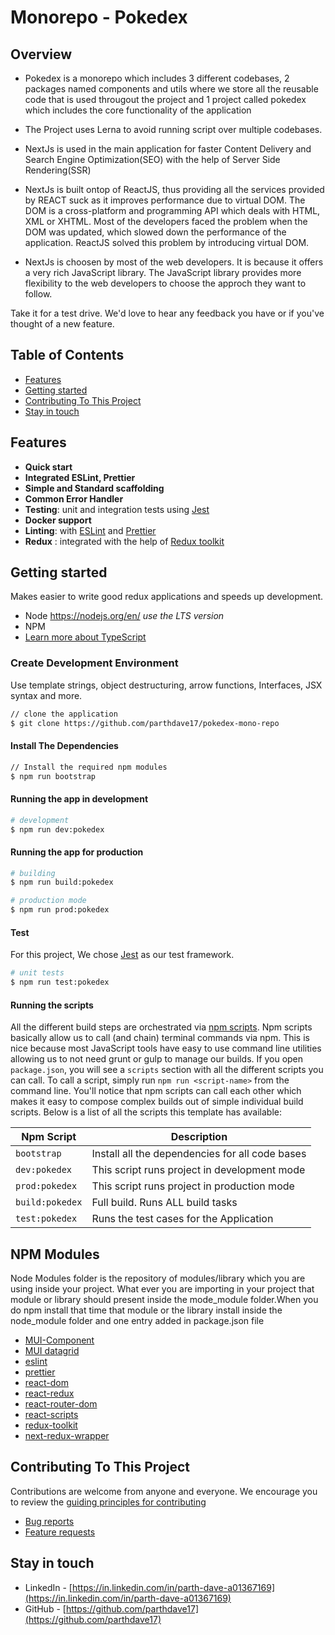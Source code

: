 # Monorepo - Pokedex

## Overview

- Pokedex is a monorepo which includes 3 different codebases, 2 packages named components and utils where we store all the
  reusable code that is used througout the project and 1 project called pokedex which includes the core functionality of the application

- The Project uses Lerna to avoid running script over multiple codebases.

- NextJs is used in the main application for faster Content Delivery and Search Engine Optimization(SEO) with the help of Server Side Rendering(SSR)

- NextJs is built ontop of ReactJS, thus providing all the services provided by REACT suck as it improves performance due to virtual DOM. The DOM is a cross-platform and programming API which deals with HTML, XML or XHTML. Most of the developers faced the problem when the DOM was updated, which slowed down the performance of the application. ReactJS solved this problem by introducing virtual DOM.

- NextJs is choosen by most of the web developers. It is because it offers a very rich JavaScript library. The JavaScript library provides more flexibility to the web developers to choose the approch they want to follow.

Take it for a test drive. We'd love to hear any feedback you have or if you've thought of a new feature.

## Table of Contents

- [Features](#features)
- [Getting started](#getting-started)
- [Contributing To This Project](#contributing-to-this-project)
- [Stay in touch](#stay-in-touch)

## Features

- **Quick start**
- **Integrated ESLint, Prettier**
- **Simple and Standard scaffolding**
- **Common Error Handler**
- **Testing**: unit and integration tests using [Jest](https://jestjs.io)
- **Docker support**
- **Linting**: with [ESLint](https://eslint.org) and [Prettier](https://prettier.io)
- **Redux** : integrated with the help of [Redux toolkit](https://redux-toolkit.js.org/)

## Getting started

Makes easier to write good redux applications and speeds up development.

- Node <https://nodejs.org/en/> _use the LTS version_
- NPM
- [Learn more about TypeScript](https://github.com/parthdave17/pokedex-mono-repo/blob/main/wiki/typescript.md)

### Create Development Environment

Use template strings, object destructuring, arrow functions, Interfaces, JSX syntax and more.

```bash
// clone the application
$ git clone https://github.com/parthdave17/pokedex-mono-repo
```

#### Install The Dependencies

```bash
// Install the required npm modules
$ npm run bootstrap
```

#### Running the app in development

```bash
# development
$ npm run dev:pokedex

```
#### Running the app for production

```bash
# building
$ npm run build:pokedex

# production mode
$ npm run prod:pokedex
```

#### Test

For this project, We chose [Jest](https://facebook.github.io/jest/) as our test framework.

```bash
# unit tests
$ npm run test:pokedex

```

#### Running the scripts

All the different build steps are orchestrated via [npm scripts](https://docs.npmjs.com/misc/scripts).
Npm scripts basically allow us to call (and chain) terminal commands via npm.
This is nice because most JavaScript tools have easy to use command line utilities allowing us to not need grunt or gulp to manage our builds.
If you open `package.json`, you will see a `scripts` section with all the different scripts you can call.
To call a script, simply run `npm run <script-name>` from the command line.
You'll notice that npm scripts can call each other which makes it easy to compose complex builds out of simple individual build scripts.
Below is a list of all the scripts this template has available:

| Npm Script      | Description                                     |
| --------------- | ----------------------------------------------- |
| `bootstrap`     | Install all the dependencies for all code bases |
| `dev:pokedex`   | This script runs project in development mode    |
| `prod:pokedex`  | This script runs project in production mode     |
| `build:pokedex` | Full build. Runs ALL build tasks                |
| `test:pokedex`  | Runs the test cases for the Application         |

## NPM Modules

Node Modules folder is the repository of modules/library which you are using inside your project. What ever you are importing in your project that module or library should present inside the mode_module folder.When you do npm install that time that module or the library install inside the node_module folder and one entry added in package.json file

- [MUI-Component](https://mui.com/material-ui/react-grid/)
- [MUI datagrid](https://mui.com/x/react-data-grid/)
- [eslint](https://eslint.org/docs/latest/use/getting-started)
- [prettier](https://prettier.io/docs/en/index.html)
- [react-dom](https://github.com/parthdave17/pokedex-mono-repo/blob/main/wiki/npm-modules/react-dom.md)
- [react-redux](https://github.com/parthdave17/pokedex-mono-repo/blob/main/wiki/npm-modules/react-redux.md)
- [react-router-dom](https://github.com/parthdave17/pokedex-mono-repo/blob/main/wiki/npm-modules/react-router-dom.md)
- [react-scripts](https://github.com/parthdave17/pokedex-mono-repo/blob/main/wiki/npm-modules/react-scripts.md)
- [redux-toolkit](https://github.com/parthdave17/pokedex-mono-repo/blob/main/wiki/npm-modules/redux-toolkit.md)
- [next-redux-wrapper](https://github.com/kirill-konshin/next-redux-wrapper)

## Contributing To This Project

Contributions are welcome from anyone and everyone. We encourage you to review the [guiding principles for contributing](https://github.com/parthdave17/pokedex-mono-repo/blob/main/wiki/contribution/contribution.md)

- [Bug reports](https://github.com/parthdave17/pokedex-mono-repo/blob/main/wiki/contribution/bug-reports.md)
- [Feature requests](https://github.com/parthdave17/pokedex-mono-repo/blob/main/wiki/contribution/feature-requests.md)

## Stay in touch

- LinkedIn - [https://in.linkedin.com/in/parth-dave-a01367169](https://in.linkedin.com/in/parth-dave-a01367169)
- GitHub - [https://github.com/parthdave17](https://github.com/parthdave17)
